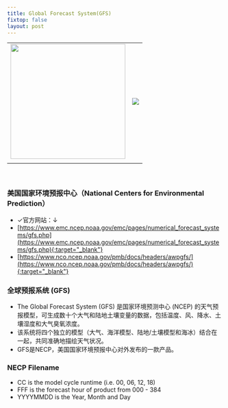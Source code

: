 ```yaml
---
title: Global Forecast System(GFS)
fixtop: false
layout: post
---
```

<table>
    <tr>
        <td><img src="https://www.emc.ncep.noaa.gov/GFS/gifs/gfs4c.png" width="268px"></td>
        <td><img src="https://www.nco.ncep.noaa.gov/images/ncep_logo.gif"></td>
    </tr>
    <tr>
        <td></td>
        <td></td>
    </tr>
</table>

<br>

### **美国国家环境预报中心**（National Centers for Environmental Prediction）
- ✓官方网站：↓
- [https://www.emc.ncep.noaa.gov/emc/pages/numerical_forecast_systems/gfs.php](https://www.emc.ncep.noaa.gov/emc/pages/numerical_forecast_systems/gfs.php){:target="_blank"}
- [https://www.nco.ncep.noaa.gov/pmb/docs/headers/awpgfs/](https://www.nco.ncep.noaa.gov/pmb/docs/headers/awpgfs/){:target="_blank"}

### 全球预报系统 (GFS)
- The Global Forecast System (GFS) 是国家环境预测中心 (NCEP) 的天气预报模型，可生成数十个大气和陆地土壤变量的数据，包括温度、风、降水、土壤湿度和大气臭氧浓度。
- 该系统将四个独立的模型（大气、海洋模型、陆地/土壤模型和海冰）结合在一起，共同准确地描绘天气状况。
- GFS是NECP，美国国家环境预报中心对外发布的一款产品。

### NECP Filename
- <span class="fw-bold text-danger">CC</span> is the model cycle runtime (i.e. 00, 06, 12, 18)
- <span class="fw-bold text-danger">FFF</span> is the forecast hour of product from 000 - 384
- <span class="fw-bold text-danger">YYYYMMDD</span> is the Year, Month and Day
